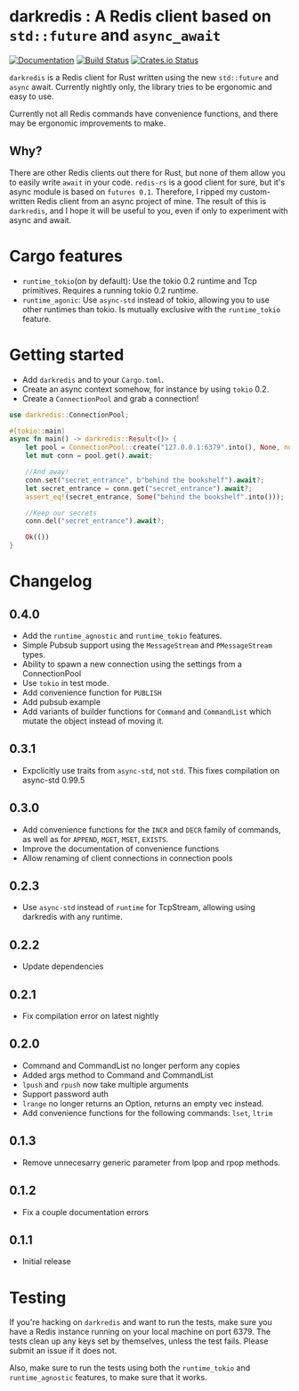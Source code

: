 # darkredis : A Redis client based on `std::future` and `async_await`
[![Documentation](https://docs.rs/darkredis/badge.svg)](https://docs.rs/darkredis) [![Build Status](https://travis-ci.org/Bunogi/darkredis.svg?branch=master)](https://travis-ci.org/Bunogi/darkredis) [![Crates.io Status](https://img.shields.io/crates/v/darkredis.svg)](https://crates.io/crates/darkredis)


`darkredis` is a Redis client for Rust written using the new `std::future` and `async` await. Currently nightly only, the library tries to be ergonomic and easy to use.

Currently not all Redis commands have convenience functions, and there may be ergonomic improvements to make.

## Why?
There are other Redis clients out there for Rust, but none of them allow you to easily write `await` in your code. `redis-rs` is a good client for sure, but it's async module is based on `futures 0.1`. Therefore, I ripped my custom-written Redis client from an async project of mine. The result of this is `darkredis`, and I hope it will be useful to you, even if only to experiment with async and await.

# Cargo features
 - `runtime_tokio`(on by default): Use the tokio 0.2 runtime and Tcp primitives. Requires a running tokio 0.2 runtime.
 - `runtime_agonic`: Use `async-std` instead of tokio, allowing you to use other runtimes than tokio. Is mutually exclusive with the `runtime_tokio` feature.

# Getting started
- Add `darkredis` and to your `Cargo.toml`.
- Create an async context somehow, for instance by using `tokio` 0.2.
- Create a `ConnectionPool` and grab a connection!

```rust
use darkredis::ConnectionPool;

#[tokio::main]
async fn main() -> darkredis::Result<()> {
    let pool = ConnectionPool::create("127.0.0.1:6379".into(), None, num_cpus::get()).await?;
    let mut conn = pool.get().await;

    //And away!
    conn.set("secret_entrance", b"behind the bookshelf").await?;
    let secret_entrance = conn.get("secret_entrance").await?;
    assert_eq!(secret_entrance, Some("behind the bookshelf".into()));

    //Keep our secrets
    conn.del("secret_entrance").await?;

    Ok(())
}
```

# Changelog
## 0.4.0
- Add the `runtime_agnostic` and `runtime_tokio` features.
- Simple Pubsub support using the `MessageStream` and `PMessageStream` types.
- Ability to spawn a new connection using the settings from a ConnectionPool
- Use `tokio` in test mode.
- Add convenience function for `PUBLISH`
- Add pubsub example
- Add variants of builder functions for `Command` and `CommandList` which mutate the object instead of moving it.
## 0.3.1
- Expclicitly use traits from `async-std`, not `std`. This fixes compilation on async-std 0.99.5
## 0.3.0
- Add convenience functions for the `INCR` and `DECR` family of commands, as well as for `APPEND`, `MGET`, `MSET`, `EXISTS`.
- Improve the documentation of convenience functions
- Allow renaming of client connections in connection pools
## 0.2.3
- Use `async-std` instead of `runtime` for TcpStream, allowing using darkredis with any runtime.
## 0.2.2
- Update dependencies
## 0.2.1
- Fix compilation error on latest nightly
## 0.2.0
- Command and CommandList no longer perform any copies
- Added args method to Command and CommandList
- `lpush` and `rpush` now take multiple arguments
- Support password auth
- `lrange` no longer returns an Option, returns an empty vec instead.
- Add convenience functions for the following commands: `lset`, `ltrim`
## 0.1.3
- Remove unnecesarry generic parameter from lpop and rpop methods.
## 0.1.2
- Fix a couple documentation errors
## 0.1.1
- Initial release

# Testing
If you're hacking on `darkredis` and want to run the tests, make sure you have a Redis instance running on your local machine on port 6379. The tests clean up any keys set by themselves, unless the test fails. Please submit an issue if it does not.

Also, make sure to run the tests using both the `runtime_tokio` and `runtime_agnostic` features, to make sure that it works.
